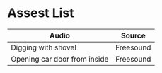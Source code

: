# Assest List
Audio | Source
----------- | -----------
Digging with shovel | Freesound
Opening car door from inside | Freesound
